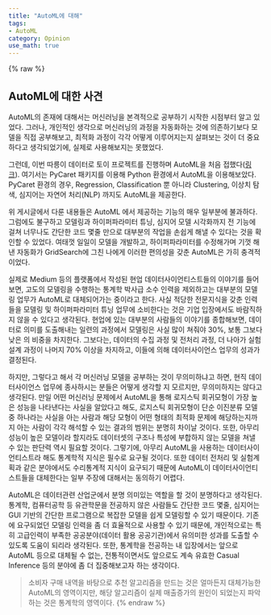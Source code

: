 ```yaml
---
title: "AutoML에 대해"
tags:
- AutoML
category: Opinion
use_math: true
---
```

{% raw %}
## AutoML에 대한 사견

AutoML의 존재에 대해서는 머신러닝을 본격적으로 공부하기 시작한 시점부터 알고 있었다. 그러나, 개인적인 생각으로 머신러닝의 과정을 자동화하는 것에 의존하기보다 모델을 직접 공부해보고, 최적화 과정이 각각 어떻게 이루어지는지 살펴보는 것이 더 중요하다고 생각되었기에, 실제로 사용해보지는 못했었다. 

그런데, 이번 따릉이 데이터로 토이 프로젝트를 진행하며 AutoML을 처음 접했다([링크](https://ddangchani.github.io/따릉이-데이터-분석하기-7-AutoML)). 여기서는 PyCaret 패키지를 이용해 Python 환경에서 AutoML을 이용해보았다. PyCaret 환경의 경우, Regression, Classification 뿐 아니라 Clustering, 이상치 탐색, 심지어는 자연어 처리(NLP) 까지도 AutoML을 제공한다.

위 게시글에서 다룬 내용들은 AutoML 에서 제공하는 기능의 매우 일부분에 불과하다. 그럼에도 불구하고 모델링과 하이퍼파라미터 튜닝, 심지어 모델 시각화까지 전 기능에 걸쳐 너무나도 간단한 코드 몇줄 만으로 대부분의 작업을 손쉽게 해낼 수 있다는 것을 확인할 수 있었다. 여태껏 일일이 모델을 개발하고, 하이퍼파라미터를 수정해가며 기껏 해낸 자동화가 GridSearch에 그친 나에게 이러한 편의성을 갖춘 AutoML은 가히 충격적이었다.

실제로 Medium 등의 플랫폼에서 작성된 현업 데이터사이언티스트들의 이야기를 들어보면, 고도의 모델링을 수행하는 통계학 박사급 소수 인력을 제외하고는 대부분의 모델링 업무가 AutoML로 대체되어가는 중이라고 한다. 사실 적당한 전문지식을 갖춘 인력들을 모델링 및 하이퍼파라미터 튜닝 업무에 소비한다는 것은 기업 입장에서도 바람직하지 않을 수 있다고 생각된다. 현업에 있는 대부분의 사람들의 이야기를 종합해보면, 데이터로 의미를 도출해내는 일련의 과정에서 모델링은 사실 많이 쳐줘야 30%, 보통 그보다 낮은 의 비중을 차지한다. 그보다는, 데이터의 수집 과정 및 전처리 과정, 더 나아가 실험 설계 과정이 나머지 70% 이상을 차지하고, 이들에 의해 데이터사이언스 업무의 성과가 결정된다. 

하지만, 그렇다고 해서 각 머신러닝 모델을 공부하는 것이 무의미하냐고 하면, 현직 데이터사이언스 업무에 종사하시는 분들은 어떻게 생각할 지 모르지만, 무의미하지는 않다고 생각된다. 만일 어떤 머신러닝 문제에서 AutoML을 통해 로지스틱 회귀모형이 가장 높은 성능을 나타낸다는 사실을 알았다고 해도, 로지스틱 회귀모형이 단순 이진분류 모델 중 하나라는 사실을 아는 사람과 해당 모형이 어떤 형태의 최적화 문제에 해당하는지까지 아는 사람이 각각 해석할 수 있는 결과의 범위는 분명히 차이날 것이다. 또한, 아무리 성능이 높은 모델이라 할지라도 데이터셋의 구조나 특성에 부합하지 않는 모델을 쳐낼 수 있는 판단력 역시 필요할 것이다. 그렇기에, 아무리 AutoML을 사용하는 데이터사이언티스트라 해도 통계학적 지식은 필수로 요구될 것이다. 또한 데이터 전처리 및 실험계획과 같은 분야에서도 수리통계적 지식이 요구되기 때문에 AutoML이 데이터사이언티스트들을 대체한다는 일부 주장에 대해서는 동의하기 어렵다.

AutoML은 데이터관련 산업군에서 분명 의미있는 역할을 할 것이 분명하다고 생각된다. 통계학, 컴퓨터공학 등 유관학문을 전공하지 않은 사람들도 간단한 코드 몇줄, 심지어는 GUI 기반의 간단한 프로그램으로 복잡한 모델을 쉽게 모델링할 수 있기 때문이다. 기존에 요구되었던 모델링 인력을 좀 더 효율적으로 사용할 수 있기 때문에, 개인적으로는 특히 고급인력이 부족한 공공분야(데이터 활용 공공기관)에서 유의미한 성과를 도출할 수 있도록 도움이 되리라 생각된다. 또한, 통계학을 전공하는 내 입장에서는 앞으로 AutoML 등으로 대체될 수 없는, 전통적이면서도 앞으로도 계속 유효한 Casual Inference 등의 분야에 좀 더 집중해보고자 하는 생각이다.

> 소비자 구매 내역을 바탕으로 추천 알고리즘을 만드는 것은 얼마든지 대체가능한 AutoML의 영역이지만, 해당 알고리즘이 실제 매출증가의 원인이 되었는지 파악하는 것은 통계학의 영역이다.
{% endraw %}